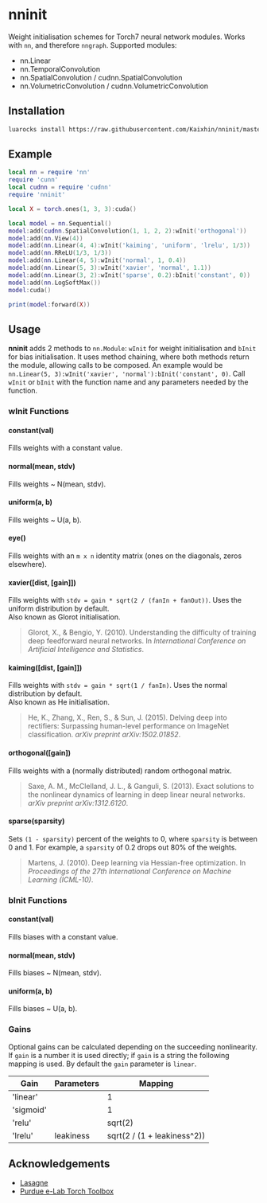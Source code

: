 # nninit

Weight initialisation schemes for Torch7 neural network modules. Works with `nn`, and therefore `nngraph`. Supported modules:

- nn.Linear
- nn.TemporalConvolution
- nn.SpatialConvolution / cudnn.SpatialConvolution
- nn.VolumetricConvolution / cudnn.VolumetricConvolution

## Installation

```sh
luarocks install https://raw.githubusercontent.com/Kaixhin/nninit/master/rocks/nninit-scm-1.rockspec
```

## Example

```lua
local nn = require 'nn'
require 'cunn'
local cudnn = require 'cudnn'
require 'nninit'

local X = torch.ones(1, 3, 3):cuda()

local model = nn.Sequential()
model:add(cudnn.SpatialConvolution(1, 1, 2, 2):wInit('orthogonal'))
model:add(nn.View(4))
model:add(nn.Linear(4, 4):wInit('kaiming', 'uniform', 'lrelu', 1/3))
model:add(nn.RReLU(1/3, 1/3))
model:add(nn.Linear(4, 5):wInit('normal', 1, 0.4))
model:add(nn.Linear(5, 3):wInit('xavier', 'normal', 1.1))
model:add(nn.Linear(3, 2):wInit('sparse', 0.2):bInit('constant', 0))
model:add(nn.LogSoftMax())
model:cuda()

print(model:forward(X))
```

## Usage

**nninit** adds 2 methods to `nn.Module`: `wInit` for weight initialisation and `bInit` for bias initialisation. It uses method chaining, where both methods return the module, allowing calls to be composed. An example would be `nn.Linear(5, 3):wInit('xavier', 'normal'):bInit('constant', 0)`. Call `wInit` or `bInit` with the function name and any parameters needed by the function.

### wInit Functions

#### constant(val)
Fills weights with a constant value.

#### normal(mean, stdv)
Fills weights ~ N(mean, stdv).

#### uniform(a, b)
Fills weights ~ U(a, b).

#### eye()
Fills weights with an `m x n` identity matrix (ones on the diagonals, zeros elsewhere).

#### xavier([dist, [gain]])
Fills weights with `stdv = gain * sqrt(2 / (fanIn + fanOut))`. Uses the uniform distribution by default.  
Also known as Glorot initialisation.

> Glorot, X., & Bengio, Y. (2010). Understanding the difficulty of training deep feedforward neural networks. In *International Conference on Artificial Intelligence and Statistics*.

#### kaiming([dist, [gain]])
Fills weights with `stdv = gain * sqrt(1 / fanIn)`. Uses the normal distribution by default.  
Also known as He initialisation.

> He, K., Zhang, X., Ren, S., & Sun, J. (2015). Delving deep into rectifiers: Surpassing human-level performance on ImageNet classification. *arXiv preprint arXiv:1502.01852*.

#### orthogonal([gain])
Fills weights with a (normally distributed) random orthogonal matrix.

> Saxe, A. M., McClelland, J. L., & Ganguli, S. (2013). Exact solutions to the nonlinear dynamics of learning in deep linear neural networks. *arXiv preprint arXiv:1312.6120*.

#### sparse(sparsity)
Sets `(1 - sparsity)` percent of the weights to 0, where `sparsity` is between 0 and 1. For example, a `sparsity` of 0.2 drops out 80% of the weights.

> Martens, J. (2010). Deep learning via Hessian-free optimization. In *Proceedings of the 27th International Conference on Machine Learning (ICML-10)*.

### bInit Functions

#### constant(val)
Fills biases with a constant value.

#### normal(mean, stdv)
Fills biases ~ N(mean, stdv).

#### uniform(a, b)
Fills biases ~ U(a, b).

### Gains

Optional gains can be calculated depending on the succeeding nonlinearity. If `gain` is a number it is used directly; if `gain` is a string the following mapping is used. By default the `gain` parameter is `linear`.

| Gain      | Parameters | Mapping                     |
|-----------|------------|-----------------------------|
| 'linear'  |            | 1                           |
| 'sigmoid' |            | 1                           |
| 'relu'    |            | sqrt(2)                     |
| 'lrelu'   | leakiness  | sqrt(2 / (1 + leakiness^2)) |

## Acknowledgements

- [Lasagne](https://github.com/Lasagne/Lasagne)
- [Purdue e-Lab Torch Toolbox](https://github.com/e-lab/torch-toolbox)
